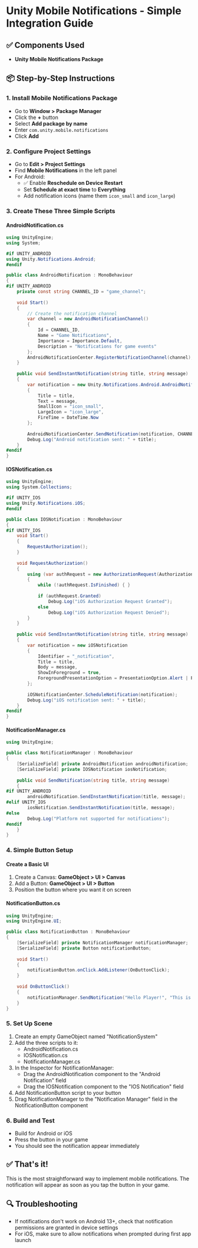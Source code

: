 # Unity Mobile Notifications - Simple Integration Guide

## ✅ Components Used
- **Unity Mobile Notifications Package**

## 📦 Step-by-Step Instructions

### 1. Install Mobile Notifications Package
- Go to **Window > Package Manager**
- Click the **+** button
- Select **Add package by name**
- Enter `com.unity.mobile.notifications`
- Click **Add**

### 2. Configure Project Settings
- Go to **Edit > Project Settings**
- Find **Mobile Notifications** in the left panel
- For Android:
  - ✅ Enable **Reschedule on Device Restart**
  - Set **Schedule at exact time** to **Everything**
  - Add notification icons (name them `icon_small` and `icon_large`)

### 3. Create These Three Simple Scripts

#### AndroidNotification.cs
```csharp
using UnityEngine;
using System;

#if UNITY_ANDROID
using Unity.Notifications.Android;
#endif

public class AndroidNotification : MonoBehaviour
{
#if UNITY_ANDROID
    private const string CHANNEL_ID = "game_channel";
    
    void Start()
    {
        // Create the notification channel
        var channel = new AndroidNotificationChannel()
        {
            Id = CHANNEL_ID,
            Name = "Game Notifications",
            Importance = Importance.Default,
            Description = "Notifications for game events"
        };
        AndroidNotificationCenter.RegisterNotificationChannel(channel);
    }
    
    public void SendInstantNotification(string title, string message)
    {
        var notification = new Unity.Notifications.Android.AndroidNotification
        {
            Title = title,
            Text = message,
            SmallIcon = "icon_small",
            LargeIcon = "icon_large",
            FireTime = DateTime.Now
        };
        
        AndroidNotificationCenter.SendNotification(notification, CHANNEL_ID);
        Debug.Log("Android notification sent: " + title);
    }
#endif
}
```

#### IOSNotification.cs
```csharp
using UnityEngine;
using System.Collections;

#if UNITY_IOS
using Unity.Notifications.iOS;
#endif

public class IOSNotification : MonoBehaviour
{
#if UNITY_IOS
    void Start()
    {
        RequestAuthorization();
    }
    
    void RequestAuthorization()
    {
        using (var authRequest = new AuthorizationRequest(AuthorizationOption.Alert | AuthorizationOption.Badge | AuthorizationOption.Sound, true))
        {
            while (!authRequest.IsFinished) { }
            
            if (authRequest.Granted)
                Debug.Log("iOS Authorization Request Granted");
            else
                Debug.Log("iOS Authorization Request Denied");
        }
    }
    
    public void SendInstantNotification(string title, string message)
    {
        var notification = new iOSNotification
        {
            Identifier = "_notification",
            Title = title,
            Body = message,
            ShowInForeground = true,
            ForegroundPresentationOption = PresentationOption.Alert | PresentationOption.Sound,
        };
        
        iOSNotificationCenter.ScheduleNotification(notification);
        Debug.Log("iOS notification sent: " + title);
    }
#endif
}
```

#### NotificationManager.cs
```csharp
using UnityEngine;

public class NotificationManager : MonoBehaviour
{
    [SerializeField] private AndroidNotification androidNotification;
    [SerializeField] private IOSNotification iosNotification;
    
    public void SendNotification(string title, string message)
    {
#if UNITY_ANDROID
        androidNotification.SendInstantNotification(title, message);
#elif UNITY_IOS
        iosNotification.SendInstantNotification(title, message);
#else
        Debug.Log("Platform not supported for notifications");
#endif
    }
}
```

### 4. Simple Button Setup

#### Create a Basic UI
1. Create a Canvas: **GameObject > UI > Canvas**
2. Add a Button: **GameObject > UI > Button**
3. Position the button where you want it on screen

#### NotificationButton.cs
```csharp
using UnityEngine;
using UnityEngine.UI;

public class NotificationButton : MonoBehaviour
{
    [SerializeField] private NotificationManager notificationManager;
    [SerializeField] private Button notificationButton;
    
    void Start()
    {
        notificationButton.onClick.AddListener(OnButtonClick);
    }
    
    void OnButtonClick()
    {
        notificationManager.SendNotification("Hello Player!", "This is a test notification from our game!");
    }
}
```

### 5. Set Up Scene
1. Create an empty GameObject named "NotificationSystem"
2. Add the three scripts to it:
   - AndroidNotification.cs
   - IOSNotification.cs  
   - NotificationManager.cs
3. In the Inspector for NotificationManager:
   - Drag the AndroidNotification component to the "Android Notification" field
   - Drag the IOSNotification component to the "IOS Notification" field
4. Add NotificationButton script to your button
5. Drag NotificationManager to the "Notification Manager" field in the NotificationButton component

### 6. Build and Test
- Build for Android or iOS
- Press the button in your game
- You should see the notification appear immediately

## ✅ That's it!

This is the most straightforward way to implement mobile notifications. The notification will appear as soon as you tap the button in your game.

## 🔍 Troubleshooting
- If notifications don't work on Android 13+, check that notification permissions are granted in device settings
- For iOS, make sure to allow notifications when prompted during first app launch